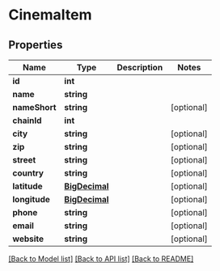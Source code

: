# CinemaItem

## Properties
Name | Type | Description | Notes
------------ | ------------- | ------------- | -------------
**id** | **int** |  | 
**name** | **string** |  | 
**nameShort** | **string** |  | [optional] 
**chainId** | **int** |  | 
**city** | **string** |  | [optional] 
**zip** | **string** |  | [optional] 
**street** | **string** |  | [optional] 
**country** | **string** |  | [optional] 
**latitude** | [**BigDecimal**](BigDecimal.md) |  | [optional] 
**longitude** | [**BigDecimal**](BigDecimal.md) |  | [optional] 
**phone** | **string** |  | [optional] 
**email** | **string** |  | [optional] 
**website** | **string** |  | [optional] 

[[Back to Model list]](../../README.md#documentation-for-models) [[Back to API list]](../../README.md#documentation-for-api-endpoints) [[Back to README]](../../README.md)

